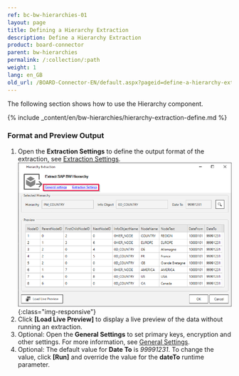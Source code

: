 ```yaml
---
ref: bc-bw-hierarchies-01
layout: page
title: Defining a Hierarchy Extraction
description: Define a Hierarchy Extraction
product: board-connector
parent: bw-hierarchies
permalink: /:collection/:path
weight: 1
lang: en_GB
old_url: /BOARD-Connector-EN/default.aspx?pageid=define-a-hierarchy-extraction
---
```

The following section shows how to use the Hierarchy component.

{% include _content/en/bw-hierarchies/hierarchy-extraction-define.md %}


### Format and Preview Output

1. Open the **Extraction Settings** to define the output format of the extraction, see [Extraction Settings](./hierarchies-extraction-settings).<br>
![Settings Hierarchy](/img/content/xu/hierarchy-settings.png){:class="img-responsive"}
2. Click **[Load Live Preview]** to display a live preview of the data without running an extraction.
3. Optional: Open the **General Settings** to set primary keys, encryption and other settings. For more information, see [General Settings](../getting-started/general-settings). 
4. Optional: The default value for **Date To** is *99991231*. To change the value, click **[Run]** and override the value for the **dateTo** runtime parameter.
